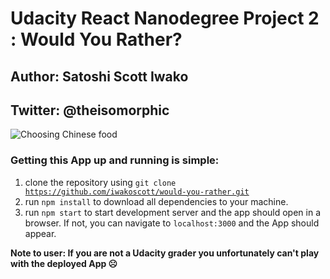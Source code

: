 # Udacity React Nanodegree Project 2 : Would You Rather?

## Author: Satoshi Scott Iwako

## Twitter: @theisomorphic

![Choosing Chinese food](https://media.giphy.com/media/3oEjHLS6Va8qdALZCM/giphy.gif)

### Getting this App up and running is simple:

1.  clone the repository using <code>git clone https://github.com/iwakoscott/would-you-rather.git</code>
2.  run <code>npm install</code> to download all dependencies to your machine.
3.  run <code>npm start</code> to start development server and the app should open in a browser. If not, you can navigate to <code>localhost:3000</code> and the App should appear.

**Note to user: If you are not a Udacity grader you unfortunately can't play with the deployed App ☹️**
